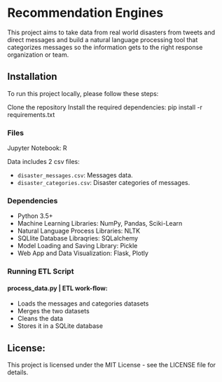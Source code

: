 # Recommendation Engines

This project aims to take data from real world disasters from tweets and direct messages and build a natural language processing tool that categorizes messages so the information gets to the right response organization or team.

## Installation

To run this project locally, please follow these steps:

Clone the repository
Install the required dependencies: pip install -r requirements.txt
### Files

Jupyter Notebook:
R


Data includes 2 csv files:
- `disaster_messages.csv`: Messages data.
- `disaster_categories.csv`: Disaster categories of messages.

<a name="dependencies"></a>
### Dependencies
- Python 3.5+
- Machine Learning Libraries: NumPy, Pandas, Sciki-Learn
- Natural Language Process Libraries: NLTK
- SQLlite Database Libraqries: SQLalchemy
- Model Loading and Saving Library: Pickle
- Web App and Data Visualization: Flask, Plotly

<a name="running-etl-script"></a>
### Running ETL Script
#### process_data.py | ETL work-flow:

- Loads the messages and categories datasets
- Merges the two datasets
- Cleans the data
- Stores it in a SQLite database



## License:
This project is licensed under the MIT License - see the LICENSE file for details.




